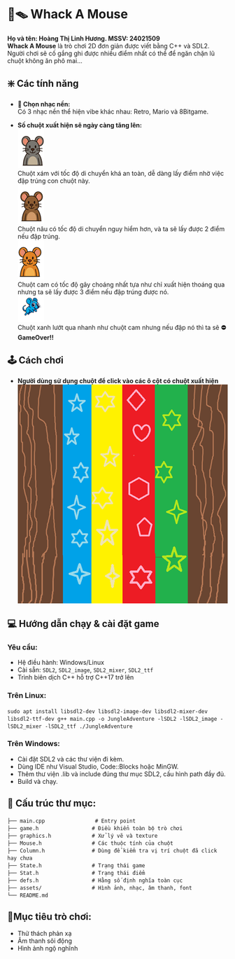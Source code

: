 # 🐀🪤 Whack A Mouse
**Họ và tên: Hoàng Thị Linh Hương. MSSV: 24021509**  
**Whack A Mouse** là trò chơi 2D đơn giản được viết bằng C++ và SDL2. Người chơi sẽ cố gắng ghi được nhiều điểm nhất có thể để ngăn chặn lũ chuột không ăn phô mai...  


## ❇️ Các tính năng
- **🎵 Chọn nhạc nền:**  
  Có 3 nhạc nền thể hiện vibe khác nhau: Retro, Mario và 8Bitgame.
    
- **Số chuột xuất hiện sẽ ngày càng tăng lên:**  
![Chuột xám](assets/picture/xamsong.png)  
Chuột xám với tốc độ di chuyển khá an toàn, dễ dàng lấy điểm nhờ việc đập trúng con chuột này.  
![Chuột nâu](assets/picture/nausong.png)  
Chuột nâu có tốc độ di chuyển nguy hiểm hơn, và ta sẽ lấy được 2 điểm nếu đập trúng.  
![Chuột cam](assets/picture/camsong.png)  
Chuột cam có tốc độ gây choáng nhất tựa như chỉ xuất hiện thoáng qua nhưng ta sẽ lấy được 3 điểm nếu đập trúng được nó.  
![Chuột xanh](assets/picture/xanh.png)  
Chuột xanh lướt qua nhanh như chuột cam nhưng nếu đập nó thì ta sẽ **⛔GameOver!!**

 ## 🕹️ Cách chơi
 - **Người dùng sử dụng chuột để click vào các ô cột có chuột xuất hiện**
   ![](assets/picture/board.png)

## 💻 Hướng dẫn chạy & cài đặt game
### Yêu cầu:
- Hệ điều hành: Windows/Linux
- Cài sẵn: `SDL2`, `SDL2_image`, `SDL2_mixer`, `SDL2_ttf`
- Trình biên dịch C++ hỗ trợ C++17 trở lên
### Trên Linux:
`sudo apt install libsdl2-dev libsdl2-image-dev libsdl2-mixer-dev libsdl2-ttf-dev
g++ main.cpp -o JungleAdventure -lSDL2 -lSDL2_image -lSDL2_mixer -lSDL2_ttf
./JungleAdventure`
### Trên Windows:
- Cài đặt SDL2 và các thư viện đi kèm.
- Dùng IDE như Visual Studio, Code::Blocks hoặc MinGW.
- Thêm thư viện .lib và include đúng thư mục SDL2, cấu hình path đầy đủ.
- Build và chạy.

 ## 📁 Cấu trúc thư mục:
 `
 ├── main.cpp                # Entry point `  
 `
├── game.h                 # Điều khiển toàn bộ trò chơi  `  
`
├── graphics.h             # Xử lý vẽ và texture  `  
`
├── Mouse.h                # Các thuộc tính của chuột  `  
`
├── Column.h               # Dùng để kiểm tra vị trí chuột đã click hay chưa  `  
`
├── State.h                # Trạng thái game  `  
`
├── Stat.h                 # Trạng thái điểm  `  
`
├── defs.h                 # Hằng số định nghĩa toàn cục  `  
`
├── assets/                # Hình ảnh, nhạc, âm thanh, font  `  
`
└── README.md   `

## 🏹Mục tiêu trò chơi:
- Thử thách phản xạ
- Âm thanh sôi động
- Hình ảnh ngộ nghĩnh
